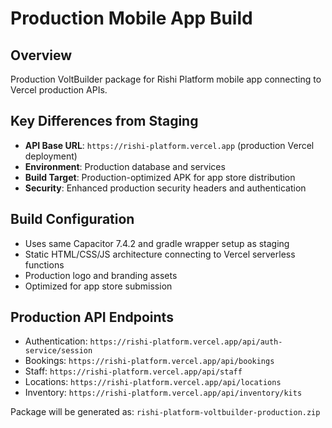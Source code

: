 # Production Mobile App Build

## Overview
Production VoltBuilder package for Rishi Platform mobile app connecting to Vercel production APIs.

## Key Differences from Staging
- **API Base URL**: `https://rishi-platform.vercel.app` (production Vercel deployment)
- **Environment**: Production database and services
- **Build Target**: Production-optimized APK for app store distribution
- **Security**: Enhanced production security headers and authentication

## Build Configuration
- Uses same Capacitor 7.4.2 and gradle wrapper setup as staging
- Static HTML/CSS/JS architecture connecting to Vercel serverless functions
- Production logo and branding assets
- Optimized for app store submission

## Production API Endpoints
- Authentication: `https://rishi-platform.vercel.app/api/auth-service/session`
- Bookings: `https://rishi-platform.vercel.app/api/bookings`
- Staff: `https://rishi-platform.vercel.app/api/staff`
- Locations: `https://rishi-platform.vercel.app/api/locations`
- Inventory: `https://rishi-platform.vercel.app/api/inventory/kits`

Package will be generated as: `rishi-platform-voltbuilder-production.zip`